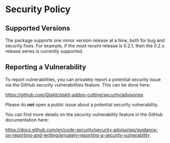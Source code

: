 # Security Policy

## Supported Versions

The package supports one minor version release at a time, both for bug and security fixes.
For example, if the most recent release is 0.2.1, then the 0.2.x release series is currently supported.

## Reporting a Vulnerability

To report vulnerabilities, you can privately report a potential security issue
via the GitHub security vulnerabilities feature. This can be done here:

https://github.com/Qiskit/qiskit-addon-cutting/security/advisories

Please do **not** open a public issue about a potential security vulnerability.

You can find more details on the security vulnerability feature in the GitHub
documentation here:

https://docs.github.com/en/code-security/security-advisories/guidance-on-reporting-and-writing/privately-reporting-a-security-vulnerability
